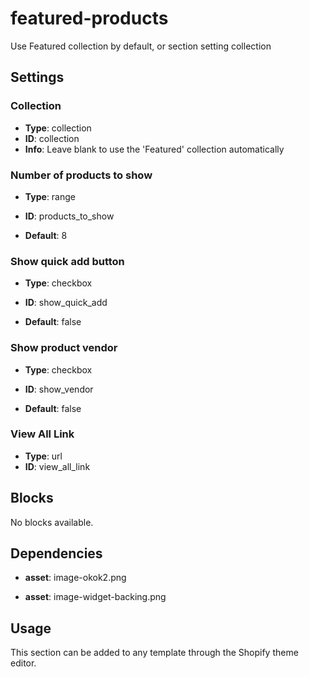 # featured-products

Use Featured collection by default, or section setting collection

## Settings


### Collection
- **Type**: collection
- **ID**: collection
- **Info**: Leave blank to use the 'Featured' collection automatically


### Number of products to show
- **Type**: range
- **ID**: products_to_show

- **Default**: 8

### Show quick add button
- **Type**: checkbox
- **ID**: show_quick_add

- **Default**: false

### Show product vendor
- **Type**: checkbox
- **ID**: show_vendor

- **Default**: false

### View All Link
- **Type**: url
- **ID**: view_all_link




## Blocks

No blocks available.

## Dependencies


- **asset**: image-okok2.png

- **asset**: image-widget-backing.png


## Usage

This section can be added to any template through the Shopify theme editor.


